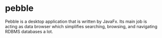 # pebble
Pebble is a desktop application that is written by JavaFx. Its main job is acting as data browser which simplifies searching, browsing, and navigating RDBMS databases a lot.  